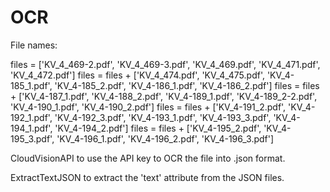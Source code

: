 # OCR

File names:

files = ['KV_4_469-2.pdf', 'KV_4_469-3.pdf', 'KV_4_469.pdf', 'KV_4_471.pdf', 'KV_4_472.pdf']
files = files + ['KV_4_474.pdf', 'KV_4_475.pdf', 'KV_4-185_1.pdf', 'KV_4-185_2.pdf', 'KV_4-186_1.pdf', 'KV_4-186_2.pdf']
files = files + ['KV_4-187_1.pdf', 'KV_4-188_2.pdf', 'KV_4-189_1.pdf', 'KV_4-189_2-2.pdf', 'KV_4-190_1.pdf', 'KV_4-190_2.pdf']
files = files + ['KV_4-191_2.pdf', 'KV_4-192_1.pdf', 'KV_4-192_3.pdf', 'KV_4-193_1.pdf', 'KV_4-193_3.pdf', 'KV_4-194_1.pdf', 'KV_4-194_2.pdf']
files = files + ['KV_4-195_2.pdf', 'KV_4-195_3.pdf', 'KV_4-196_1.pdf', 'KV_4-196_2.pdf', 'KV_4-196_3.pdf']

CloudVisionAPI to use the API key to OCR the file into .json format.

ExtractTextJSON to extract the 'text' attribute from the JSON files.
